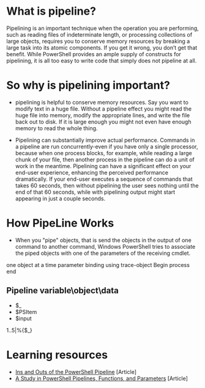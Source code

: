 
# What is pipeline?

Pipelining is an important technique when the operation you are performing, such as reading files of indeterminate length, or processing collections of large objects, requires you to conserve memory resources by breaking a large task into its atomic components. If you get it wrong, you don’t get that benefit. While PowerShell provides an ample supply of constructs for pipelining, it is all too easy to write code that simply does not pipeline at all.

# So why is pipelining important?

* pipelining is helpful to conserve memory resources. Say you want to modify text in a huge file. Without a pipeline effect you might read the huge file into memory, modify the appropriate lines, and write the file back out to disk. If it is large enough you might not even have enough memory to read the whole thing.

* Pipelining can substantially improve actual performance. Commands in a pipeline are run concurrently-even if you have only a single processor, because when one process blocks, for example, while reading a large chunk of your file, then another process in the pipeline can do a unit of work in the meantime.
Pipelining can have a significant effect on your end-user experience, enhancing the perceived performance dramatically. If your end-user executes a sequence of commands that takes 60 seconds, then without pipelining the user sees nothing until the end of that 60 seconds, while with pipelining output might start appearing in just a couple seconds.

# How PipeLine Works
* When you "pipe" objects, that is send the objects in the output of one command to another command, Windows PowerShell tries to associate the piped objects with one of the parameters of the receiving cmdlet.

one object at a time
parameter binding using trace-object
Begin process end

## Pipeline variable\object\data
* $_
* $PSItem
* $input

1..5|%{$_}


# Learning resources

* [Ins and Outs of the PowerShell Pipeline](https://www.simple-talk.com/sysadmin/powershell/ins-and-outs-of-the-powershell-pipeline/) [Article]
* [A Study in PowerShell Pipelines, Functions, and Parameters](https://www.simple-talk.com/dotnet/.net-tools/down-the-rabbit-hole--a-study-in-powershell-pipelines,-functions,-and-parameters/) [Article]


